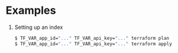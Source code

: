 # Examples

1. Setting up an index

    ```sh
    $ TF_VAR_app_id="..." TF_VAR_api_key="..." terraform plan
    $ TF_VAR_app_id="..." TF_VAR_api_key="..." terraform apply
    ```
